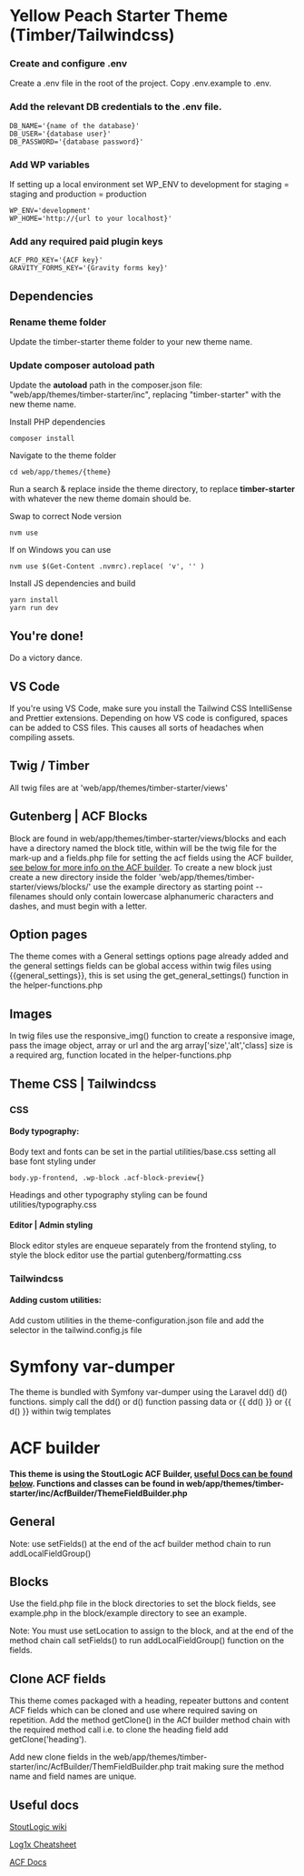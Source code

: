 # Yellow Peach Starter Theme (Timber/Tailwindcss)

### Create and configure .env

Create a .env file in the root of the project. Copy .env.example to .env.

### Add the relevant DB credentials to the .env file.

```
DB_NAME='{name of the database}'
DB_USER='{database user}'
DB_PASSWORD='{database password}'
```

### Add WP variables

If setting up a local environment set WP_ENV to development for staging = staging and production = production

```
WP_ENV='development'
WP_HOME='http://{url to your localhost}'
```

### Add any required paid plugin keys

```
ACF_PRO_KEY='{ACF key}'
GRAVITY_FORMS_KEY='{Gravity forms key}'
```

## Dependencies

### Rename theme folder
Update the timber-starter theme folder to your new theme name.


### Update composer autoload path
Update the **autoload** path in the composer.json file: "web/app/themes/timber-starter/inc", replacing "timber-starter" with the new theme name.

Install PHP dependencies

```
composer install
```

Navigate to the theme folder

```
cd web/app/themes/{theme}
```

Run a search & replace inside the theme directory, to replace **timber-starter** with whatever the new theme domain
should be.

Swap to correct Node version

```
nvm use
```

If on Windows you can use

```
nvm use $(Get-Content .nvmrc).replace( 'v', '' )
```

Install JS dependencies and build

```
yarn install
yarn run dev
```

## You're done!

Do a victory dance.

## VS Code

If you're using VS Code, make sure you install the Tailwind CSS IntelliSense and Prettier extensions. Depending on how
VS code is configured, spaces can be added to CSS files. This causes all sorts of headaches when compiling assets.

## Twig / Timber

All twig files are at 'web/app/themes/timber-starter/views'

## Gutenberg | ACF Blocks

Block are found in web/app/themes/timber-starter/views/blocks and each have a directory named the block title, within
will be the twig file for the mark-up and a fields.php file for setting the acf fields using the ACF builder, [see below
for more info on the ACF builder](#acf-builder).
To create a new block just create a new directory inside the folder 'web/app/themes/timber-starter/views/blocks/' use
the example directory as starting point
-- filenames should only contain lowercase alphanumeric characters and dashes, and must begin with a letter.

## Option pages

The theme comes with a General settings options page already added and the general settings fields can be global access
within twig files using {{general_settings}}, this is set using the get_general_settings() function in the
helper-functions.php

## Images

In twig files use the responsive_img() function to create a responsive image, pass the image object, array or url and
the arg
array['size','alt','class] size is a required arg, function located in the helper-functions.php

## Theme CSS | Tailwindcss

### CSS

#### Body typography:

Body text and fonts can be set in the partial utilities/base.css setting all base font styling under

```
body.yp-frontend, .wp-block .acf-block-preview{}
```

Headings and other typography styling can be found utilities/typography.css

#### Editor | Admin styling

Block editor styles are enqueue separately from the frontend styling, to style the block editor use the partial
gutenberg/formatting.css

### Tailwindcss

#### Adding custom utilities:

Add custom utilities in the theme-configuration.json file and add the selector in the tailwind.config.js file

# Symfony var-dumper

The theme is bundled with Symfony var-dumper using the Laravel dd() d() functions. simply call the dd() or d() function
passing data or {{ dd() }} or {{ d() }} within twig templates

# ACF builder

#### This theme is using the StoutLogic ACF Builder, [useful Docs can be found below](#useful-docs). Functions and classes can be found in web/app/themes/timber-starter/inc/AcfBuilder/ThemeFieldBuilder.php

## General

Note: use setFields() at the end of the acf builder method chain to run addLocalFieldGroup()

## Blocks

Use the field.php file in the block directories to set the block fields, see example.php in the block/example directory
to see an example.

Note: You must use setLocation to assign to the block, and at the end of the method chain call setFields() to run
addLocalFieldGroup() function on the fields.

## Clone ACF fields

This theme comes packaged with a heading, repeater buttons and content ACF fields which can be cloned and use where
required saving on repetition.
Add the method getClone() in the ACf builder method chain with the required method call i.e. to clone the heading field
add getClone('heading').

Add new clone fields in the web/app/themes/timber-starter/inc/AcfBuilder/ThemFieldBuilder.php trait making sure the method
name and field names are unique.

## Useful docs

[StoutLogic wiki](https://github.com/StoutLogic/acf-builder/wiki)

[Log1x Cheatsheet](https://github.com/Log1x/acf-builder-cheatsheet)

[ACF Docs](https://www.advancedcustomfields.com/resources/)
